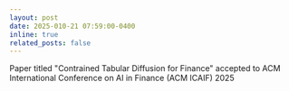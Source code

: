 ```yaml
---
layout: post
date: 2025-010-21 07:59:00-0400
inline: true
related_posts: false
---
```


Paper titled "Contrained Tabular Diffusion for Finance" accepted to ACM International Conference on AI in Finance (ACM ICAIF) 2025